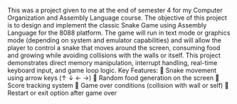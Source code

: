 This was a project given to me at the end of semester 4 for my Computer Organization and Assembly Language course. 
The objective of this project is to design and implement the classic Snake Game
using Assembly Language for the 8088 platform. The game will run in text mode
or graphics mode (depending on system and emulator capabilities) and will allow the
player to control a snake that moves around the screen, consuming food and
growing while avoiding collisions with the walls or itself.
This project demonstrates direct memory manipulation, interrupt handling, real-time
keyboard input, and game loop logic.
Key Features:
 Snake movement using arrow keys (↑ ↓ ← →)
 Random food generation on the screen
 Score tracking system
 Game over conditions (collision with wall or self)
 Restart or exit option after game over
